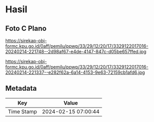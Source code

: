 # Hasil

## Foto C Plano

https://sirekap-obj-formc.kpu.go.id/0aff/pemilu/ppwp/33/29/12/20/17/3329122017016-20240214-221748--2d98af67-e4de-4147-847c-d05be657ffed.jpg

https://sirekap-obj-formc.kpu.go.id/0aff/pemilu/ppwp/33/29/12/20/17/3329122017016-20240214-221337--e282f62a-6a14-4153-9e63-72159cb1afd6.jpg


## Metadata

| Key        | Value               |
| ---------- | ------------------- |
| Time Stamp | 2024-02-15 07:00:44 |



